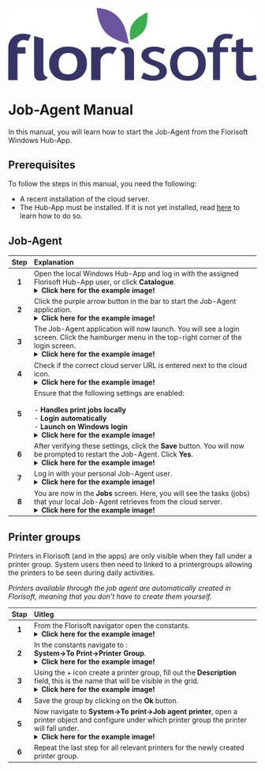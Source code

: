<img src="../../fslogo.png">

# Job-Agent Manual

In this manual, you will learn how to start the Job-Agent from the Florisoft Windows Hub-App.

## Prerequisites

To follow the steps in this manual, you need the following:

- A recent installation of the cloud server.
- The Hub-App must be installed. If it is not yet installed, read [here](https://github.com/florisoft/User.Manuals/blob/main/CLOUD%20APPLICATIONS/Hub%20App/Hub-App%20Installation%20EN.md#installing-the-windows-application) to learn how to do so.

## Job-Agent

| Step | Explanation |
|:-:|:--|
| **1** | Open the local Windows Hub-App and log in with the assigned Florisoft Hub-App user, or click **Catalogue**.<details><summary><b>Click here for the example image!</b></summary><img src="Media/1.png"></details> |
| **2** | Click the purple arrow button in the bar to start the Job-Agent application. <details><summary><b>Click here for the example image!</b></summary><img src="Media/2.png"></details>|
| **3** | The Job-Agent application will now launch. You will see a login screen. Click the hamburger menu in the top-right corner of the login screen.<details><summary><b>Click here for the example image!</b></summary><img src="Media/3.png"></details>|
| **4** | Check if the correct cloud server URL is entered next to the cloud icon. <details><summary><b>Click here for the example image!</b></summary><img src="Media/4.png"></details>|
| **5** | Ensure that the following settings are enabled:<br><br>- **Handles print jobs locally**<br>- **Login automatically**<br>- **Launch on Windows login** <details><summary><b>Click here for the example image!</b></summary><img src="Media/4.png"></details>|
| **6** | After verifying these settings, click the **Save** button. You will now be prompted to restart the Job-Agent. Click **Yes**.<details><summary><b>Click here for the example image!</b></summary><img src="Media/5.png"></details> |
| **7** | Log in with your personal Job-Agent user. <details><summary><b>Click here for the example image!</b></summary><img src="Media/6.png"></details>|
| **8** | You are now in the **Jobs** screen. Here, you will see the tasks (jobs) that your local Job-Agent retrieves from the cloud server.<details><summary><b>Click here for the example image!</b></summary><img src="Media/7.png"></details>

## Printer groups

Printers in Florisoft (and in the apps) are only visible when they fall under a printer group.
System users then need to linked to a printergroups allowing the printers to be seen during daily activities.

*Printers available through the job agent are automatically created in Florisoft, meaning that you don't have to create them yourself.*

|Stap|Uitleg|
|:-:|:--|
|**1**|From the Florisoft navigator open the constants.<details><summary><b>Click here for the example image!</b></summary><img src="Media/PrinterGroup/1.png"></details>|
|**2**|In the constants navigate to :<br>**System→To Print→Printer Group**.<details><summary><b>Click here for the example image!</b></summary><img src="Media/PrinterGroup/EN/2.png"></details>|
|**3**|Using the + icon create a printer group, fill out the **Description** field, this is the name that will be visible in the grid.<details><summary><b>Click here for the example image!</b></summary><img src="Media/PrinterGroup/EN/2.png"></details>|
|**4**|Save the group by clicking on the **Ok** button.|
|**5**|Now navigate to **System→To print→Job agent printer**, open a printer object and configure under which printer group the printer will fall under.<details><summary><b>Click here for the example image!</b></summary><img src="Media/PrinterGroup/EN/2.png"></details>|
|**6**|Repeat the last step for all relevant printers for the newly created printer group.|
